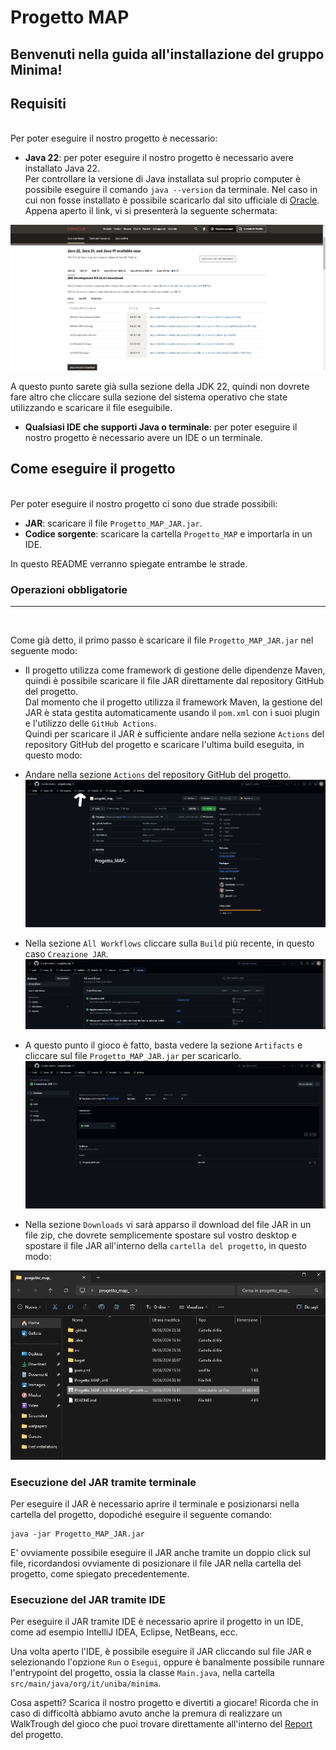# Progetto MAP 


## Benvenuti nella guida all'installazione del gruppo Minima!


## Requisiti
<br>
Per poter eseguire il nostro progetto è necessario:

- **Java 22**: per poter eseguire il nostro progetto è necessario avere installato Java 22.<br>
Per controllare la versione di Java installata sul proprio computer è possibile eseguire il comando `java --version` da terminale.
Nel caso in cui non fosse installato è possibile scaricarlo dal sito ufficiale di [Oracle](https://www.oracle.com/it/java/technologies/downloads/).<br>
Appena aperto il link, vi si presenterà la seguente schermata:

![Java](resources/img/JAVA22DOWNLOAD.png)

A questo punto sarete già sulla sezione della JDK 22, quindi non dovrete fare altro che cliccare sulla sezione del sistema operativo che state utilizzando e scaricare il file eseguibile.

- **Qualsiasi IDE che supporti Java o terminale**: per poter eseguire il nostro progetto è necessario avere un IDE o un terminale.<br>

## Come eseguire il progetto
<br>
Per poter eseguire il nostro progetto ci sono due strade possibili:

- **JAR**: scaricare il file `Progetto_MAP_JAR.jar`.
- **Codice sorgente**: scaricare la cartella `Progetto_MAP` e importarla in un IDE.

In questo README verranno spiegate entrambe le strade.

### Operazioni obbligatorie
<hr><br>

Come già detto, il primo passo è scaricare il file `Progetto_MAP_JAR.jar` nel seguente modo:

- Il progetto utilizza come framework di gestione delle dipendenze Maven, quindi è possibile scaricare il file JAR direttamente dal repository GitHub del progetto.<br>
Dal momento che il progetto utilizza il framework Maven, la gestione del JAR è stata gestita automaticamente usando il `pom.xml` con i suoi plugin e l'utilizzo delle `GitHub Actions`.<br>
Quindi per scaricare il JAR è sufficiente andare nella sezione `Actions` del repository GitHub del progetto e scaricare l'ultima build eseguita, in questo modo:
- Andare nella sezione `Actions` del repository GitHub del progetto.
![Actions](resources/img/MENUPRINCIPALE.png)

- Nella sezione `All Workflows` cliccare sulla  `Build` più recente, in questo caso `Creazione JAR`.
![Build](resources/img/Workflows.png)

- A questo punto il gioco è fatto, basta vedere la sezione `Artifacts` e cliccare sul file `Progetto_MAP_JAR.jar` per scaricarlo.
![Artifacts](resources/img/Scarica_JAR.png)

- Nella sezione `Downloads` vi sarà apparso il download del file JAR in un file zip, che dovrete semplicemente spostare sul vostro desktop e spostare il file JAR all'interno della `cartella del progetto`, in questo modo:

![Downloads](resources/img/Downloads.png)

### Esecuzione del JAR tramite terminale

Per eseguire il JAR è necessario aprire il terminale e posizionarsi nella cartella del progetto, dopodiché eseguire il seguente comando: 
    
```shell
java -jar Progetto_MAP_JAR.jar
```

E' ovviamente possibile eseguire il JAR anche tramite un doppio click sul file, ricordandosi ovviamente di posizionare il file JAR nella cartella del progetto, come spiegato precedentemente.

### Esecuzione del JAR tramite IDE

Per eseguire il JAR tramite IDE è necessario aprire il progetto in un IDE, come ad esempio IntelliJ IDEA, Eclipse, NetBeans, ecc.<br>

Una volta aperto l'IDE, è possibile eseguire il JAR cliccando sul file JAR e selezionando l'opzione `Run` o `Esegui`, oppure è banalmente possibile runnare l'entrypoint del progetto, ossia la classe `Main.java`, nella cartella `src/main/java/org/it/uniba/minima`.

Cosa aspetti? Scarica il nostro progetto e divertiti a giocare! Ricorda che in caso di difficoltà abbiamo avuto anche la premura di realizzare un WalkTrough del gioco che puoi trovare direttamente all'interno del [Report](docs/Report.md) del progetto.






